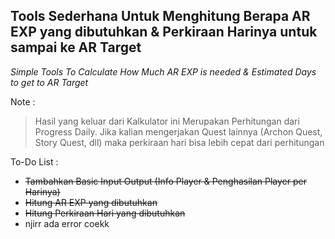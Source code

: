 Tools Sederhana Untuk Menghitung Berapa AR EXP yang dibutuhkan & Perkiraan Harinya untuk sampai ke AR Target
------------------------------------------------------------------------------------------------------------
*Simple Tools To Calculate How Much AR EXP is needed & Estimated Days to get to AR Target*

Note :
> Hasil yang keluar dari Kalkulator ini Merupakan Perhitungan dari Progress Daily. Jika kalian mengerjakan Quest lainnya (Archon Quest, Story Quest, dll) maka perkiraan hari bisa lebih cepat dari perhitungan

To-Do List :
- ~~Tambahkan Basic Input Output (Info Player & Penghasilan Player per Harinya)~~
- ~~Hitung AR EXP yang dibutuhkan~~
- ~~Hitung Perkiraan Hari yang dibutuhkan~~
- njirr ada error coekk
